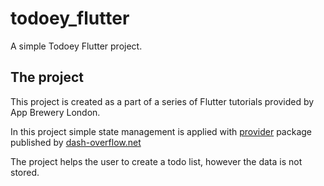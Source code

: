 # todoey_flutter

A simple Todoey Flutter project.

## The project

This project is created as a part of a series of Flutter tutorials provided by App Brewery London.

In this project simple state management is applied with [provider](https://pub.dev/packages/provider) package published by [dash-overflow.net](https://dash-overflow.net/)

The project helps the user to create a todo list, however the data is not stored.
